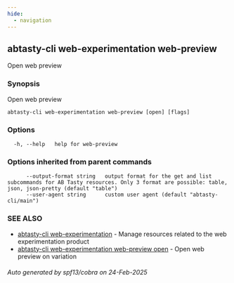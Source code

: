 ```yaml
---
hide:
  - navigation
---
```

## abtasty-cli web-experimentation web-preview

Open web preview

### Synopsis

Open web preview

```
abtasty-cli web-experimentation web-preview [open] [flags]
```

### Options

```
  -h, --help   help for web-preview
```

### Options inherited from parent commands

```
      --output-format string   output format for the get and list subcommands for AB Tasty resources. Only 3 format are possible: table, json, json-pretty (default "table")
      --user-agent string      custom user agent (default "abtasty-cli/main")
```

### SEE ALSO

* [abtasty-cli web-experimentation](abtasty-cli_web-experimentation.md)	 - Manage resources related to the web experimentation product
* [abtasty-cli web-experimentation web-preview open](abtasty-cli_web-experimentation_web-preview_open.md)	 - Open web preview on variation

###### Auto generated by spf13/cobra on 24-Feb-2025
